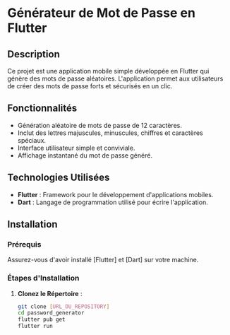 # Générateur de Mot de Passe en Flutter

## Description

Ce projet est une application mobile simple développée en Flutter qui génère des mots de passe aléatoires. L'application permet aux utilisateurs de créer des mots de passe forts et sécurisés en un clic.

## Fonctionnalités

- Génération aléatoire de mots de passe de 12 caractères.
- Inclut des lettres majuscules, minuscules, chiffres et caractères spéciaux.
- Interface utilisateur simple et conviviale.
- Affichage instantané du mot de passe généré.

## Technologies Utilisées

- **Flutter** : Framework pour le développement d'applications mobiles.
- **Dart** : Langage de programmation utilisé pour écrire l'application.

## Installation

### Prérequis

Assurez-vous d'avoir installé [Flutter] et [Dart] sur votre machine.

### Étapes d'Installation

1. **Clonez le Répertoire** :
   ```bash
   git clone [URL_DU_REPOSITORY]
   cd password_generator
   flutter pub get
   flutter run
   ```
